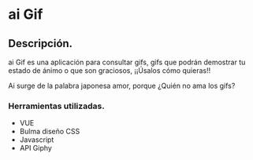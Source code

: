 # ai Gif


## Descripción.
ai Gif es una aplicación para consultar gifs, gifs que podrán demostrar tu estado de ánimo o que son graciosos, ¡¡Úsalos cómo quieras!!

Ai surge de la palabra japonesa amor, porque ¿Quién no ama los gifs? 



### Herramientas utilizadas.

* VUE 
* Bulma diseño CSS
* Javascript
* API Giphy


